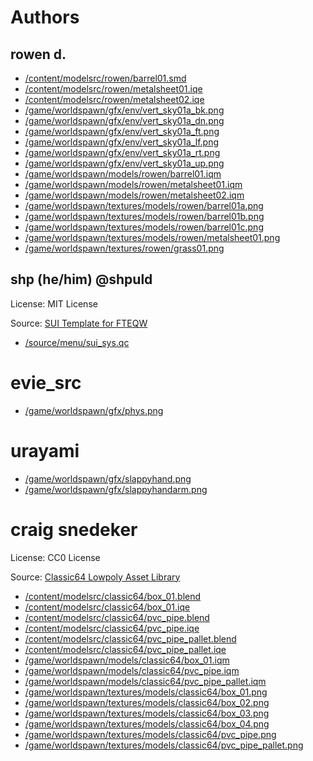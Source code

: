 # Authors

## rowen d.

- [/content/modelsrc/rowen/barrel01.smd](./content/modelsrc/rowen/barrel01.smd)
- [/content/modelsrc/rowen/metalsheet01.iqe](./content/modelsrc/rowen/metalsheet01.iqe)
- [/content/modelsrc/rowen/metalsheet02.iqe](./content/modelsrc/rowen/metalsheet02.iqe)
- [/game/worldspawn/gfx/env/vert_sky01a_bk.png](./game/worldspawn/gfx/env/vert_sky01a_bk.png)
- [/game/worldspawn/gfx/env/vert_sky01a_dn.png](./game/worldspawn/gfx/env/vert_sky01a_dn.png)
- [/game/worldspawn/gfx/env/vert_sky01a_ft.png](./game/worldspawn/gfx/env/vert_sky01a_ft.png)
- [/game/worldspawn/gfx/env/vert_sky01a_lf.png](./game/worldspawn/gfx/env/vert_sky01a_lf.png)
- [/game/worldspawn/gfx/env/vert_sky01a_rt.png](./game/worldspawn/gfx/env/vert_sky01a_rt.png)
- [/game/worldspawn/gfx/env/vert_sky01a_up.png](./game/worldspawn/gfx/env/vert_sky01a_up.png)
- [/game/worldspawn/models/rowen/barrel01.iqm](./game/worldspawn/models/rowen/barrel01.iqm)
- [/game/worldspawn/models/rowen/metalsheet01.iqm](./game/worldspawn/models/rowen/metalsheet01.iqm)
- [/game/worldspawn/models/rowen/metalsheet02.iqm](./game/worldspawn/models/rowen/metalsheet02.iqm)
- [/game/worldspawn/textures/models/rowen/barrel01a.png](./game/worldspawn/textures/models/rowen/barrel01a.png)
- [/game/worldspawn/textures/models/rowen/barrel01b.png](./game/worldspawn/textures/models/rowen/barrel01b.png)
- [/game/worldspawn/textures/models/rowen/barrel01c.png](./game/worldspawn/textures/models/rowen/barrel01c.png)
- [/game/worldspawn/textures/models/rowen/metalsheet01.png](./game/worldspawn/textures/models/rowen/metalsheet01.png)
- [/game/worldspawn/textures/rowen/grass01.png](./game/worldspawn/textures/rowen/grass01.png)

## shp (he/him) @shpuld

License: MIT License

Source: [SUI Template for FTEQW](https://github.com/shpuld/sui-qc/)

- [/source/menu/sui_sys.qc](./source/menu/sui_sys.qc)

# evie_src

- [/game/worldspawn/gfx/phys.png](./game/worldspawn/gfx/phys.png)

# urayami

- [/game/worldspawn/gfx/slappyhand.png](./game/worldspawn/gfx/slappyhand.png)
- [/game/worldspawn/gfx/slappyhandarm.png](./game/worldspawn/gfx/slappyhandarm.png)

# craig snedeker

License: CC0 License

Source: [Classic64 Lowpoly Asset Library](https://craigsnedeker.itch.io/classic64-asset-library)

- [/content/modelsrc/classic64/box_01.blend](./content/modelsrc/classic64/box_01.blend)
- [/content/modelsrc/classic64/box_01.iqe](./content/modelsrc/classic64/box_01.iqe)
- [/content/modelsrc/classic64/pvc_pipe.blend](./content/modelsrc/classic64/pvc_pipe.blend)
- [/content/modelsrc/classic64/pvc_pipe.iqe](./content/modelsrc/classic64/pvc_pipe.iqe)
- [/content/modelsrc/classic64/pvc_pipe_pallet.blend](./content/modelsrc/classic64/pvc_pipe_pallet.blend)
- [/content/modelsrc/classic64/pvc_pipe_pallet.iqe](./content/modelsrc/classic64/pvc_pipe_pallet.iqe)
- [/game/worldspawn/models/classic64/box_01.iqm](./game/worldspawn/models/classic64/box_01.iqm)
- [/game/worldspawn/models/classic64/pvc_pipe.iqm](./game/worldspawn/models/classic64/pvc_pipe.iqm)
- [/game/worldspawn/models/classic64/pvc_pipe_pallet.iqm](./game/worldspawn/models/classic64/pvc_pipe_pallet.iqm)
- [/game/worldspawn/textures/models/classic64/box_01.png](./game/worldspawn/textures/models/classic64/box_01.png)
- [/game/worldspawn/textures/models/classic64/box_02.png](./game/worldspawn/textures/models/classic64/box_02.png)
- [/game/worldspawn/textures/models/classic64/box_03.png](./game/worldspawn/textures/models/classic64/box_03.png)
- [/game/worldspawn/textures/models/classic64/box_04.png](./game/worldspawn/textures/models/classic64/box_04.png)
- [/game/worldspawn/textures/models/classic64/pvc_pipe.png](./game/worldspawn/textures/models/classic64/pvc_pipe.png)
- [/game/worldspawn/textures/models/classic64/pvc_pipe_pallet.png](./game/worldspawn/textures/models/classic64/pvc_pipe_pallet.png)
